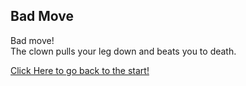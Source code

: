 ## Bad Move  
Bad move!  
The clown pulls your leg down and beats you to death.  

[Click Here to go back to the start!](../beginning/intro.md)